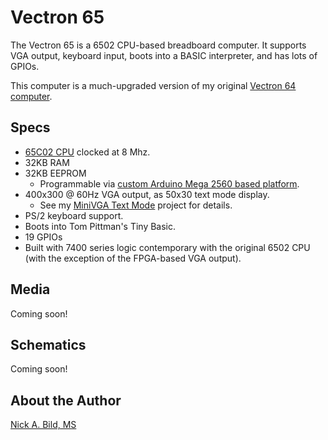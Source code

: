 # Vectron 65

The Vectron 65 is a 6502 CPU-based breadboard computer.  It supports VGA output, keyboard input, boots into a BASIC interpreter, and has lots of GPIOs.

This computer is a much-upgraded version of my original [Vectron 64 computer](https://github.com/nickbild/vectron_64).

## Specs

* [65C02 CPU](https://en.wikipedia.org/wiki/MOS_Technology_6502) clocked at 8 Mhz.
* 32KB RAM
* 32KB EEPROM
  - Programmable via [custom Arduino Mega 2560 based platform](https://github.com/nickbild/eeprom_burner_mega).
* 400x300 @ 60Hz VGA output, as 50x30 text mode display.
  - See my [MiniVGA Text Mode](https://github.com/nickbild/fpga_vga_text_mode) project for details.
* PS/2 keyboard support.
* Boots into Tom Pittman's Tiny Basic.
* 19 GPIOs
* Built with 7400 series logic contemporary with the original 6502 CPU (with the exception of the FPGA-based VGA output).

## Media

Coming soon!

## Schematics

Coming soon!

## About the Author

[Nick A. Bild, MS](https://nickbild79.firebaseapp.com/#!/)
